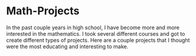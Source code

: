 # Math-Projects
In the past couple years in high school, I have become more and more interested in the mathematics. I took several different courses and got to create different types of projects. Here are a couple projects that I thought were the most educating and interesting to make.

